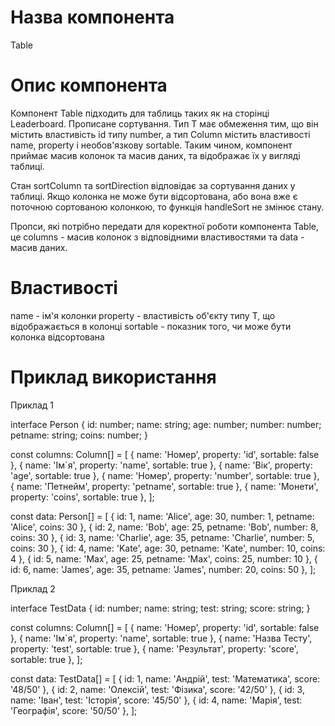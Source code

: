 # Назва компонента

Table

# Опис компонента

Компонент Table підходить для таблиць таких як на сторінці Leaderboard. Прописане сортування. Тип T має обмеження тим, що він містить властивість id типу number, а тип Column<T> містить властивості name, property і необов'язкову sortable. Таким чином, компонент приймає масив колонок та масив даних, та відображає їх у вигляді таблиці.

Стан sortColumn та sortDirection відповідає за сортування даних у таблиці. Якщо колонка не може бути відсортована, або вона вже є поточною сортованою колонкою, то функція handleSort не змінює стану.

Пропси, які потрібно передати для коректної роботи компонента Table, це columns - масив колонок з відповідними властивостями та data - масив даних.

# Властивості

name - ім'я колонки
property - властивість об'єкту типу T, що відображається в колонці
sortable - показник того, чи може бути колонка відсортована

# Приклад використання

Приклад 1

interface Person {
id: number;
name: string;
age: number;
number: number;
petname: string;
coins: number;
}

const columns: Column<Person>[] = [
{ name: 'Номер', property: 'id', sortable: false },
{ name: 'Ім`я', property: 'name', sortable: true },
{ name: 'Вік', property: 'age', sortable: true },
{ name: 'Номер', property: 'number', sortable: true },
{ name: 'Петнейм', property: 'petname', sortable: true },
{ name: 'Монети', property: 'coins', sortable: true },
];

const data: Person[] = [
{ id: 1, name: 'Alice', age: 30, number: 1, petname: 'Alice', coins: 30 },
{ id: 2, name: 'Bob', age: 25, petname: 'Bob', number: 8, coins: 30 },
{ id: 3, name: 'Charlie', age: 35, petname: 'Charlie', number: 5, coins: 30 },
{ id: 4, name: 'Kate', age: 30, petname: 'Kate', number: 10, coins: 4 },
{ id: 5, name: 'Max', age: 25, petname: 'Max', coins: 25, number: 10 },
{ id: 6, name: 'James', age: 35, petname: 'James', number: 20, coins: 50 },
];

Приклад 2

interface TestData {
id: number;
name: string;
test: string;
score: string;
}

const columns: Column<TestData>[] = [
{ name: 'Номер', property: 'id', sortable: false },
{ name: 'Ім`я', property: 'name', sortable: true },
{ name: 'Назва Тесту', property: 'test', sortable: true },
{ name: 'Результат', property: 'score', sortable: true },
];

const data: TestData[] = [
{ id: 1, name: 'Андрій', test: 'Математика', score: '48/50' },
{ id: 2, name: 'Олексій', test: 'Фізика', score: '42/50' },
{ id: 3, name: 'Іван', test: 'Історія', score: '45/50' },
{ id: 4, name: 'Марія', test: 'Географія', score: '50/50' },
];

<Table columns={columns} data={data} />
